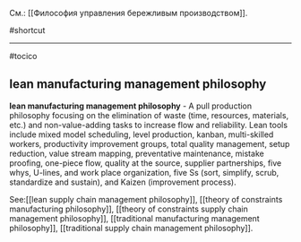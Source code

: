 См.: [[Философия управления бережливым производством]].

#shortcut




<hr/>

#tocico

## lean manufacturing management philosophy

<b>lean manufacturing management philosophy</b> - A pull production philosophy focusing on the elimination of waste (time, resources, materials, etc.) and non-value-adding tasks to increase flow and reliability.  Lean tools include mixed model scheduling, level production, kanban,  multi-skilled workers, productivity improvement groups, total quality management, setup reduction, value stream mapping, preventative maintenance, mistake proofing, one-piece flow, quality at the source, supplier partnerships, five whys, U-lines, and work place organization, five Ss (sort, simplify, scrub, standardize and sustain), and Kaizen (improvement process).
  



See:[[lean supply chain management philosophy]], [[theory of constraints manufacturing philosophy]], [[theory of constraints supply chain management philosophy]], [[traditional manufacturing management philosophy]], [[traditional supply chain management philosophy]].
